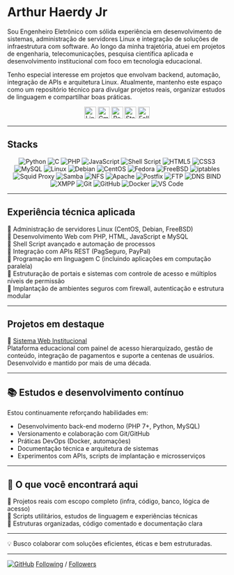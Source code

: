 # Arthur Haerdy Jr 

Sou Engenheiro Eletrônico com sólida experiência em desenvolvimento de sistemas, administração de servidores Linux e integração de soluções de infraestrutura com software. Ao longo da minha trajetória, atuei em projetos de engenharia, telecomunicações, pesquisa científica aplicada e desenvolvimento institucional com foco em tecnologia educacional.

Tenho especial interesse em projetos que envolvam backend, automação, integração de APIs e arquitetura Linux. Atualmente, mantenho este espaço como um repositório técnico para divulgar projetos reais, organizar estudos de linguagem e compartilhar boas práticas.
<!-- Contact Badges -->
<p align="center"> 
  <!-- LinkedIn Badge -->
  <a href="https://www.linkedin.com/in/arthur-haerdy-jr/" style="text-decoration: none;">
    <img alt="LinkedIn" title="Conecte-se comigo no LinkedIn" 
         src="https://custom-icon-badges.demolab.com/badge/-LinkedIn-282A36?style=for-the-badge&logo=linkedin&logoColor=white&labelColor=634781" 
         style="height: 27px;" /></a>

  <!-- Gmail Badge -->
  <a href="mailto:arthur.haerdy@gmail.com" style="text-decoration: none;">
    <img alt="Gmail" title="Me envie um e-mail" 
         src="https://custom-icon-badges.demolab.com/badge/-Gmail-282A36?style=for-the-badge&logo=gmail&logoColor=white&labelColor=634781" 
         style="height: 27px;" /></a>

  <!-- GitHub Repositories Badge -->
  <a href="https://github.com/ahaerdy?tab=repositories" style="text-decoration: none;">
    <img alt="Repositories" title="Veja meus repositórios no GitHub" 
         src="https://custom-icon-badges.demolab.com/badge/-Repositories-282A36?style=for-the-badge&logo=repo&logoColor=white&labelColor=634781" 
         style="height: 27px;" /></a>

  <!-- Starred Repositories Badge -->
  <a href="https://github.com/ahaerdy?tab=stars" style="text-decoration: none;">
    <img alt="Starred Repositories" title="Repositórios que favoritei" 
         src="https://custom-icon-badges.demolab.com/badge/-Starred%20Repos-282A36?style=for-the-badge&logo=star&logoColor=white&labelColor=634781" 
         style="height: 27px;" /></a>

  <!-- Following Badge -->
  <a href="https://github.com/ahaerdy?tab=following" style="text-decoration: none;">
    <img alt="Following" title="Pessoas que estou seguindo no GitHub" 
         src="https://custom-icon-badges.demolab.com/badge/-Following-282A36?style=for-the-badge&logo=people&logoColor=white&labelColor=634781" 
         style="height: 27px;" /></a>
</p>

---

## Stacks

<div align="center">

  <!-- 🧠 Linguagens de Programação -->
  <img alt="Python" src="https://img.shields.io/badge/Python-3776AB?style=for-the-badge&logo=python&logoColor=white" />
  <img alt="C" src="https://img.shields.io/badge/C-00599C?style=for-the-badge&logo=c&logoColor=white" />
  <img alt="PHP" src="https://img.shields.io/badge/PHP-777BB4?style=for-the-badge&logo=php&logoColor=white" />
  <img alt="JavaScript" src="https://img.shields.io/badge/JavaScript-F7DF1E?style=for-the-badge&logo=javascript&logoColor=black" />
  <img alt="Shell Script" src="https://img.shields.io/badge/Shell_Script-121011?style=for-the-badge&logo=gnu-bash&logoColor=white" />

  <!-- 🌐 Desenvolvimento Web -->
  <img alt="HTML5" src="https://img.shields.io/badge/HTML5-E34F26?style=for-the-badge&logo=html5&logoColor=white" />
  <img alt="CSS3" src="https://img.shields.io/badge/CSS3-1572B6?style=for-the-badge&logo=css3&logoColor=white" />
  <img alt="MySQL" src="https://img.shields.io/badge/MySQL-4479A1?style=for-the-badge&logo=mysql&logoColor=white" />

  <!-- 🐧 Distribuições Linux -->
  <img alt="Linux" src="https://img.shields.io/badge/Linux-FCC624?style=for-the-badge&logo=linux&logoColor=black" />
  <img alt="Debian" src="https://img.shields.io/badge/Debian-A81D33?style=for-the-badge&logo=debian&logoColor=white" />
  <img alt="CentOS" src="https://img.shields.io/badge/CentOS-262577?style=for-the-badge&logo=centos&logoColor=white" />
  <img alt="Fedora" src="https://img.shields.io/badge/Fedora-51A2DA?style=for-the-badge&logo=fedora&logoColor=white" />
  <img alt="FreeBSD" src="https://img.shields.io/badge/FreeBSD-AB2B28?style=for-the-badge&logo=freebsd&logoColor=white" />

  <!-- 🔐 Infraestrutura e Segurança -->
  <img alt="iptables" src="https://img.shields.io/badge/iptables-FIREWALL?style=for-the-badge&logo=linux&logoColor=white&color=orange" />
  <img alt="Squid Proxy" src="https://img.shields.io/badge/Squid_Proxy-232F3E?style=for-the-badge&logo=linux&logoColor=white" />
  <img alt="Samba" src="https://img.shields.io/badge/Samba-1D222D?style=for-the-badge&logo=samba&logoColor=white" />
  <img alt="NFS" src="https://img.shields.io/badge/NFS-204A87?style=for-the-badge&logo=linux&logoColor=white" />

  <!-- 🧰 Serviços e Protocolos -->
  <img alt="Apache" src="https://img.shields.io/badge/Apache-D22128?style=for-the-badge&logo=apache&logoColor=white" />
  <img alt="Postfix" src="https://img.shields.io/badge/Postfix-EA3C00?style=for-the-badge&logo=gnu&logoColor=white" />
  <img alt="FTP" src="https://img.shields.io/badge/FTP-00457C?style=for-the-badge&logo=ftp&logoColor=white" />
  <img alt="DNS BIND" src="https://img.shields.io/badge/BIND-DNS?style=for-the-badge&logo=linux&logoColor=white&color=blue" />
  <img alt="XMPP" src="https://img.shields.io/badge/XMPP-002B5C?style=for-the-badge&logo=xmpp&logoColor=white" />

  <!-- 🛠️ Ferramentas DevOps e Colaboração -->
  <img alt="Git" src="https://img.shields.io/badge/Git-F05032?style=for-the-badge&logo=git&logoColor=white" />
  <img alt="GitHub" src="https://img.shields.io/badge/GitHub-181717?style=for-the-badge&logo=github&logoColor=white" />
  <img alt="Docker" src="https://img.shields.io/badge/Docker-2496ED?style=for-the-badge&logo=docker&logoColor=white" />
  <img alt="VS Code" src="https://img.shields.io/badge/VS%20Code-007ACC?style=for-the-badge&logo=visualstudiocode&logoColor=white" />

</div>

---

## Experiência técnica aplicada

🔧 Administração de servidores Linux (CentOS, Debian, FreeBSD)  
🔧 Desenvolvimento Web com PHP, HTML, JavaScript e MySQL  
🔧 Shell Script avançado e automação de processos  
🔧 Integração com APIs REST (PagSeguro, PayPal)  
🔧 Programação em linguagem C (incluindo aplicações em computação paralela)  
🔧 Estruturação de portais e sistemas com controle de acesso e múltiplos níveis de permissão  
🔧 Implantação de ambientes seguros com firewall, autenticação e estrutura modular

---

## Projetos em destaque

🔹 [Sistema Web Institucional](https://github.com/ahaerdy/sistema-web-institucional)  
Plataforma educacional com painel de acesso hierarquizado, gestão de conteúdo, integração de pagamentos e suporte a centenas de usuários. Desenvolvido e mantido por mais de uma década.

---

## 📚 Estudos e desenvolvimento contínuo

Estou continuamente reforçando habilidades em:

- Desenvolvimento back-end moderno (PHP 7+, Python, MySQL)
- Versionamento e colaboração com Git/GitHub
- Práticas DevOps (Docker, automações)
- Documentação técnica e arquitetura de sistemas
- Experimentos com APIs, scripts de implantação e microsserviços

---

## 🧭 O que você encontrará aqui

📁 Projetos reais com escopo completo (infra, código, banco, lógica de acesso)  
📁 Scripts utilitários, estudos de linguagem e experiências técnicas  
📁 Estruturas organizadas, código comentado e documentação clara

---

💡 Busco colaborar com soluções eficientes, éticas e bem estruturadas.

---

[![GitHub](https://img.shields.io/badge/-GitHub-181717?logo=github&logoColor=white)](https://github.com/ahaerdy?tab=following)
[Following](https://github.com/ahaerdy?tab=following) / [Followers](https://github.com/ahaerdy?tab=followers)
